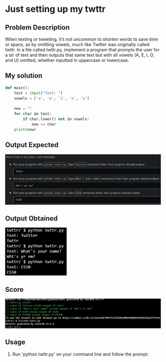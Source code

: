 # Just setting up my twttr

## Problem Description

When texting or tweeting, it’s not uncommon to shorten words to save time or space, as by omitting vowels, much like Twitter was originally called twttr. In a file called twttr.py, implement a program that prompts the user for a str of text and then outputs that same text but with all vowels (A, E, I, O, and U) omitted, whether inputted in uppercase or lowercase.

## My solution

```python
def main():
    text = input("Text: ")
    vowels = ['a', 'e', 'i', 'o', 'u']

    new = ""
    for char in text:
        if char.lower() not in vowels:
            new += char
    print(new)
```

## Output Expected

![Output expected](./resources/output_expected.png)

## Output Obtained

![As expected](./resources/output_obtained.png)

## Score

![All good](./resources/score.png)

## Usage

1. Run 'python twttr.py' on your command line and follow the prompt.
